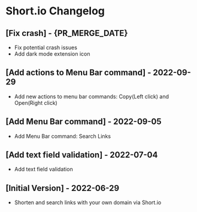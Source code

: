 # Short.io Changelog

## [Fix crash] - {PR_MERGE_DATE}

- Fix potential crash issues
- Add dark mode extension icon

## [Add actions to Menu Bar command] - 2022-09-29

- Add new actions to menu bar commands: Copy(Left click) and Open(Right click)

## [Add Menu Bar command] - 2022-09-05

- Add Menu Bar command: Search Links

## [Add text field validation] - 2022-07-04

- Add text field validation

## [Initial Version] - 2022-06-29

- Shorten and search links with your own domain via Short.io
